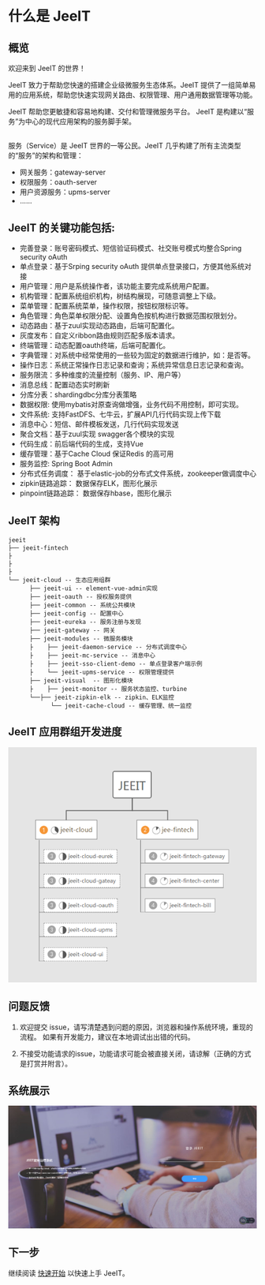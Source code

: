 # 什么是 JeeIT
## 概览
欢迎来到 JeeIT 的世界！

JeeIT 致力于帮助您快速的搭建企业级微服务生态体系。JeeIT 提供了一组简单易用的应用系统，帮助您快速实现网关路由、权限管理、用户通用数据管理等功能。

JeeIT 帮助您更敏捷和容易地构建、交付和管理微服务平台。 JeeIT 是构建以“服务”为中心的现代应用架构的服务脚手架。

## 
服务（Service）是 JeeIT 世界的一等公民。JeeIT 几乎构建了所有主流类型的“服务”的架构和管理：
* 网关服务：gateway-server
* 权限服务：oauth-server
* 用户资源服务：upms-server
* ......

## JeeIT 的关键功能包括:

* 完善登录：账号密码模式、短信验证码模式、社交账号模式均整合Spring security oAuth
* 单点登录：基于Srping security oAuth 提供单点登录接口，方便其他系统对接
* 用户管理：用户是系统操作者，该功能主要完成系统用户配置。
* 机构管理：配置系统组织机构，树结构展现，可随意调整上下级。
* 菜单管理：配置系统菜单，操作权限，按钮权限标识等。
* 角色管理：角色菜单权限分配、设置角色按机构进行数据范围权限划分。
* 动态路由：基于zuul实现动态路由，后端可配置化。
* 灰度发布：自定义ribbon路由规则匹配多版本请求。
* 终端管理：动态配置oauth终端，后端可配置化。
* 字典管理：对系统中经常使用的一些较为固定的数据进行维护，如：是否等。
* 操作日志：系统正常操作日志记录和查询；系统异常信息日志记录和查询。
* 服务限流：多种维度的流量控制（服务、IP、用户等）
* 消息总线：配置动态实时刷新
* 分库分表：shardingdbc分库分表策略
* 数据权限: 使用mybatis对原查询做增强，业务代码不用控制，即可实现。
* 文件系统: 支持FastDFS、七牛云，扩展API几行代码实现上传下载
* 消息中心：短信、邮件模板发送，几行代码实现发送
* 聚合文档：基于zuul实现 swagger各个模块的实现
* 代码生成：前后端代码的生成，支持Vue
* 缓存管理：基于Cache Cloud 保证Redis 的高可用
* 服务监控: Spring Boot Admin
* 分布式任务调度： 基于elastic-job的分布式文件系统，zookeeper做调度中心
* zipkin链路追踪： 数据保存ELK，图形化展示
* pinpoint链路追踪： 数据保存hbase，图形化展示

## JeeIT 架构
```
jeeit
├── jeeit-fintech
├
├
├
└── jeeit-cloud -- 生态应用组群
      ├── jeeit-ui -- element-vue-admin实现
      ├── jeeit-oauth -- 授权服务提供
      ├── jeeit-common -- 系统公共模块 
      ├── jeeit-config -- 配置中心
      ├── jeeit-eureka -- 服务注册与发现
      ├── jeeit-gateway -- 网关
      ├── jeeit-modules -- 微服务模块
      ├    ├── jeeit-daemon-service -- 分布式调度中心
      ├    ├── jeeit-mc-service -- 消息中心
      ├    ├── jeeit-sso-client-demo -- 单点登录客户端示例
      ├    └── jeeit-upms-service -- 权限管理提供
      ├── jeeit-visual  -- 图形化模块 
      ├    ├── jeeit-monitor -- 服务状态监控、turbine 
      └──├── jeeit-zipkin-elk -- zipkin、ELK监控
            └── jeeit-cache-cloud -- 缓存管理、统一监控
```


## JeeIT 应用群组开发进度

 ![kaifajindu](/img/kaifajindu.png)

 
## 问题反馈

1. 欢迎提交 issue，请写清楚遇到问题的原因，浏览器和操作系统环境，重现的流程。 如果有开发能力，建议在本地调试出出错的代码。

2. 不接受功能请求的issue，功能请求可能会被直接关闭，请谅解（正确的方式是打赏并附言）。


## 系统展示

 ![kaifajindu](/img/zhanshi1.png)












## 下一步
继续阅读 [快速开始](http://localhost:8080/zh-cn/docs/quick/quick-start.html) 以快速上手 JeeIT。

